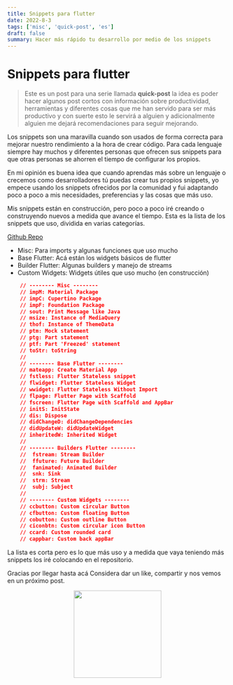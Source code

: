 ```yaml
---
title: Snippets para flutter
date: 2022-8-3
tags: ['misc', 'quick-post', 'es']
draft: false
summary: Hacer más rápido tu desarrollo por medio de los snippets
---
```


# Snippets para flutter

> Este es un post para una serie llamada **quick-post** la idea es poder hacer algunos post cortos con información sobre productividad, herramientas y diferentes cosas que me han servido para ser más productivo y con suerte esto le servirá a alguien y adicionalmente alguien me dejará recomendaciones para seguir mejorando.

Los snippets son una maravilla cuando son usados de forma correcta para mejorar nuestro rendimiento a la hora de crear código. Para cada lenguaje siempre hay muchos y diferentes personas que ofrecen sus snippets para que otras personas se ahorren el tiempo de configurar los propios.

En mi opinión es buena idea que cuando aprendas más sobre un lenguaje o crecemos como desarrolladores tú puedas crear tus propios snippets, yo empece usando los snippets ofrecidos por la comunidad y fui adaptando poco a poco a mis necesidades, preferencias y las cosas que más uso.

Mis snippets están en construcción, pero poco a poco iré creando o construyendo nuevos a medida que avance el tiempo.
Esta es la lista de los snippets que uso, dividida en varias categorías.

[Github Repo](https://github.com/jamescardona11/my-vscode-config)

- Misc: Para imports y algunas funciones que uso mucho
- Base Flutter: Acá están los widgets básicos de flutter
- Builder Flutter: Algunas builders y manejo de streams
- Custom Widgets: Widgets útiles que uso mucho (en construcción)

```json
	// -------- Misc --------
	// impM: Material Package
	// impC: Cupertino Package
	// impF: Foundation Package
	// sout: Print Message like Java
	// msize: Instance of MediaQuery
	// thof: Instance of ThemeData
	// ptm: Mock statement
	// ptg: Part statement
	// ptf: Part 'Freezed' statement
	// toStr: toString
	//
	// -------- Base Flutter --------
	// mateapp: Create Material App
	// fstless: Flutter Stateless snippet
	// flwidget: Flutter Stateless Widget
	// wwidget: Flutter Stateless Without Import
	// flpage: Flutter Page with Scaffold
	// fscreen: Flutter Page with Scaffold and AppBar
	// initS: InitState
	// dis: Dispose
	// didChangeD: didChangeDependencies
	// didUpdateW: didUpdateWidget
	// inheritedW: Inherited Widget
	//
	// -------- Builders Flutter --------
	//	fstream: Stream Builder
	//	ffuture: Future Builder
	//	fanimated: Animated Builder
	//	snk: Sink
	//	strm: Stream
	//	subj: Subject
	//
	// -------- Custom Widgets --------
	// ccbutton: Custom circular Button
	// cfbutton: Custom floating Button
	// cobutton: Custom outline Button
	// ciconbtn: Custom circular icon Button
	// ccard: Custom rounded card
	// cappbar: Custom back appBar
```

La lista es corta pero es lo que más uso y a medida que vaya teniendo más snippets los iré colocando en el repositorio.

Gracias por llegar hasta acá Considera dar un like, compartir y nos vemos en un próximo post.

<p align="center" width="100%">
  <img src="https://i.imgur.com/q7fqQHS.gif" width="200" />
</p>
